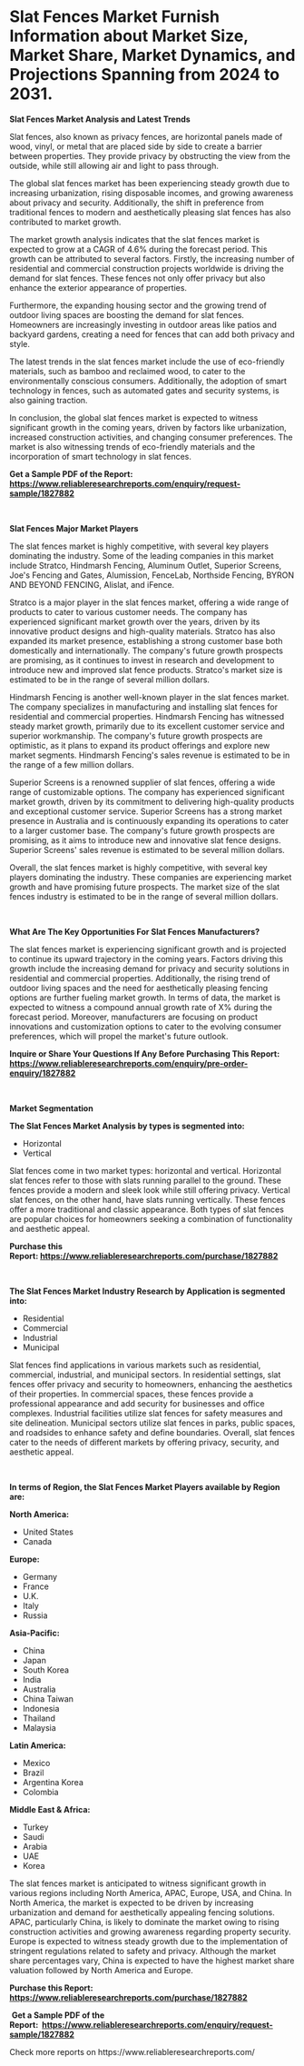 <p><h1>Slat Fences Market Furnish Information about Market Size, Market Share, Market Dynamics, and Projections Spanning from 2024 to 2031.</h1></p><p><strong>Slat Fences Market Analysis and Latest Trends</strong></p>
<p><p>Slat fences, also known as privacy fences, are horizontal panels made of wood, vinyl, or metal that are placed side by side to create a barrier between properties. They provide privacy by obstructing the view from the outside, while still allowing air and light to pass through.</p><p>The global slat fences market has been experiencing steady growth due to increasing urbanization, rising disposable incomes, and growing awareness about privacy and security. Additionally, the shift in preference from traditional fences to modern and aesthetically pleasing slat fences has also contributed to market growth.</p><p>The market growth analysis indicates that the slat fences market is expected to grow at a CAGR of 4.6% during the forecast period. This growth can be attributed to several factors. Firstly, the increasing number of residential and commercial construction projects worldwide is driving the demand for slat fences. These fences not only offer privacy but also enhance the exterior appearance of properties.</p><p>Furthermore, the expanding housing sector and the growing trend of outdoor living spaces are boosting the demand for slat fences. Homeowners are increasingly investing in outdoor areas like patios and backyard gardens, creating a need for fences that can add both privacy and style.</p><p>The latest trends in the slat fences market include the use of eco-friendly materials, such as bamboo and reclaimed wood, to cater to the environmentally conscious consumers. Additionally, the adoption of smart technology in fences, such as automated gates and security systems, is also gaining traction.</p><p>In conclusion, the global slat fences market is expected to witness significant growth in the coming years, driven by factors like urbanization, increased construction activities, and changing consumer preferences. The market is also witnessing trends of eco-friendly materials and the incorporation of smart technology in slat fences.</p></p>
<p><strong>Get a Sample PDF of the Report:&nbsp; <a href="https://www.reliableresearchreports.com/enquiry/request-sample/1827882">https://www.reliableresearchreports.com/enquiry/request-sample/1827882</a></strong></p>
<p>&nbsp;</p>
<p><strong>Slat Fences Major Market Players</strong></p>
<p><p>The slat fences market is highly competitive, with several key players dominating the industry. Some of the leading companies in this market include Stratco, Hindmarsh Fencing, Aluminum Outlet, Superior Screens, Joe's Fencing and Gates, Alumission, FenceLab, Northside Fencing, BYRON AND BEYOND FENCING, Alislat, and iFence. </p><p>Stratco is a major player in the slat fences market, offering a wide range of products to cater to various customer needs. The company has experienced significant market growth over the years, driven by its innovative product designs and high-quality materials. Stratco has also expanded its market presence, establishing a strong customer base both domestically and internationally. The company's future growth prospects are promising, as it continues to invest in research and development to introduce new and improved slat fence products. Stratco's market size is estimated to be in the range of several million dollars.</p><p>Hindmarsh Fencing is another well-known player in the slat fences market. The company specializes in manufacturing and installing slat fences for residential and commercial properties. Hindmarsh Fencing has witnessed steady market growth, primarily due to its excellent customer service and superior workmanship. The company's future growth prospects are optimistic, as it plans to expand its product offerings and explore new market segments. Hindmarsh Fencing's sales revenue is estimated to be in the range of a few million dollars.</p><p>Superior Screens is a renowned supplier of slat fences, offering a wide range of customizable options. The company has experienced significant market growth, driven by its commitment to delivering high-quality products and exceptional customer service. Superior Screens has a strong market presence in Australia and is continuously expanding its operations to cater to a larger customer base. The company's future growth prospects are promising, as it aims to introduce new and innovative slat fence designs. Superior Screens' sales revenue is estimated to be several million dollars.</p><p>Overall, the slat fences market is highly competitive, with several key players dominating the industry. These companies are experiencing market growth and have promising future prospects. The market size of the slat fences industry is estimated to be in the range of several million dollars.</p></p>
<p>&nbsp;</p>
<p><strong>What Are The Key Opportunities For Slat Fences Manufacturers?</strong></p>
<p><p>The slat fences market is experiencing significant growth and is projected to continue its upward trajectory in the coming years. Factors driving this growth include the increasing demand for privacy and security solutions in residential and commercial properties. Additionally, the rising trend of outdoor living spaces and the need for aesthetically pleasing fencing options are further fueling market growth. In terms of data, the market is expected to witness a compound annual growth rate of X% during the forecast period. Moreover, manufacturers are focusing on product innovations and customization options to cater to the evolving consumer preferences, which will propel the market's future outlook.</p></p>
<p><strong>Inquire or Share Your Questions If Any Before Purchasing This Report: <a href="https://www.reliableresearchreports.com/enquiry/pre-order-enquiry/1827882">https://www.reliableresearchreports.com/enquiry/pre-order-enquiry/1827882</a></strong></p>
<p>&nbsp;</p>
<p><strong>Market Segmentation</strong></p>
<p><strong>The Slat Fences Market Analysis by types is segmented into:</strong></p>
<p><ul><li>Horizontal</li><li>Vertical</li></ul></p>
<p><p>Slat fences come in two market types: horizontal and vertical. Horizontal slat fences refer to those with slats running parallel to the ground. These fences provide a modern and sleek look while still offering privacy. Vertical slat fences, on the other hand, have slats running vertically. These fences offer a more traditional and classic appearance. Both types of slat fences are popular choices for homeowners seeking a combination of functionality and aesthetic appeal.</p></p>
<p><strong>Purchase this Report:&nbsp;<a href="https://www.reliableresearchreports.com/purchase/1827882">https://www.reliableresearchreports.com/purchase/1827882</a></strong></p>
<p>&nbsp;</p>
<p><strong>The Slat Fences Market Industry Research by Application is segmented into:</strong></p>
<p><ul><li>Residential</li><li>Commercial</li><li>Industrial</li><li>Municipal</li></ul></p>
<p><p>Slat fences find applications in various markets such as residential, commercial, industrial, and municipal sectors. In residential settings, slat fences offer privacy and security to homeowners, enhancing the aesthetics of their properties. In commercial spaces, these fences provide a professional appearance and add security for businesses and office complexes. Industrial facilities utilize slat fences for safety measures and site delineation. Municipal sectors utilize slat fences in parks, public spaces, and roadsides to enhance safety and define boundaries. Overall, slat fences cater to the needs of different markets by offering privacy, security, and aesthetic appeal.</p></p>
<p>&nbsp;</p>
<p><strong>In terms of Region, the Slat Fences Market Players available by Region are:</strong></p>
<p>
    <p> <strong> North America: </strong>
        <ul>
            <li>United States</li>
            <li>Canada</li>
        </ul>
        </p> 
    <p> <strong> Europe: </strong>
        <ul>
            <li>Germany</li>
            <li>France</li>
            <li>U.K.</li>
            <li>Italy</li>
            <li>Russia</li>
        </ul>
        </p> 
    <p> <strong> Asia-Pacific: </strong>
        <ul>
            <li>China</li>
            <li>Japan</li>
            <li>South Korea</li>
            <li>India</li>
            <li>Australia</li>
            <li>China Taiwan</li>
            <li>Indonesia</li>
            <li>Thailand</li>
            <li>Malaysia</li>
        </ul>
        </p> 
    <p> <strong> Latin America: </strong>
        <ul>
            <li>Mexico</li>
            <li>Brazil</li>
            <li>Argentina Korea</li>
            <li>Colombia</li>
        </ul>
        </p> 
    <p> <strong> Middle East & Africa: </strong>
        <ul>
            <li>Turkey</li>
            <li>Saudi</li>
            <li>Arabia</li>
            <li>UAE</li>
            <li>Korea</li>
        </ul>
    </p>
    </p>
<p><p>The slat fences market is anticipated to witness significant growth in various regions including North America, APAC, Europe, USA, and China. In North America, the market is expected to be driven by increasing urbanization and demand for aesthetically appealing fencing solutions. APAC, particularly China, is likely to dominate the market owing to rising construction activities and growing awareness regarding property security. Europe is expected to witness steady growth due to the implementation of stringent regulations related to safety and privacy. Although the market share percentages vary, China is expected to have the highest market share valuation followed by North America and Europe.</p></p>
<p><strong>Purchase this Report: <a href="https://www.reliableresearchreports.com/purchase/1827882">https://www.reliableresearchreports.com/purchase/1827882</a></strong></p>
<p>&nbsp;<strong>Get a Sample PDF of the Report:&nbsp;&nbsp;<a href="https://www.reliableresearchreports.com/enquiry/request-sample/1827882">https://www.reliableresearchreports.com/enquiry/request-sample/1827882</a></strong></p>
<p><strong></strong></p>
<p>Check more reports on https://www.reliableresearchreports.com/</p>